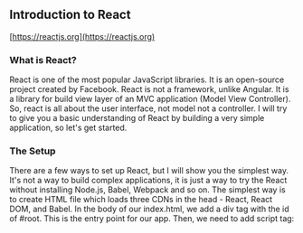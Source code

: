 ## Introduction to React
[https://reactjs.org](https://reactjs.org)
### What is React?
React is one of the most popular JavaScript libraries. 
It is an open-source project created by Facebook.
React is not a framework, unlike Angular.
It is a library for build view layer of an MVC application (Model View Controller). So, react is all about the user interface, not model not a controller. 
I will try to give you a basic understanding of React by building a very simple application, so let's get started. 

### The Setup  
There are a few ways to set up React, but I will show you the simplest way. It's not a way to build complex applications, it is just a way to try the React without installing Node.js, Babel, Webpack and so on.
The simplest way is to create HTML file which loads three CDNs in the head - React, React DOM, and Babel. 
In the body of our index.html, we add a div tag with the id of #root. This is the entry point for our app. 
Then, we need to add script tag: <script type="text/babel"> in the body. We will write all our React code inside that tag. The text/babel script type is necessary for using Babel. We need Babel because React uses something called JSX to write components. Babel transforms the JSX into plain JavaScript so that the browser can understand it.
Our index.html:
~~~~
<!DOCTYPE html>
<html>
  <head>
    <meta charset="utf-8" />
    <title>Hello React!</title>
    <script src="https://unpkg.com/react@16/umd/react.development.js"></script>
    <script src="https://unpkg.com/react-dom@16/umd/react-dom.development.js"></script>
    <script src="https://unpkg.com/babel-standalone@6.26.0/babel.js"></script>
  </head>

  <body>
    <div id="root"></div>
    <script type="text/babel">
      // React code will go here
    </script>
  </body>
</html>	
~~~~
### Components  
React is all about components. Components can be class-based or functional, in this example, we will use class-based components. 
Let's create a component named "Hello" by extending React-Component class:
~~~~
class Hello extends React. Component {
    render() {
        return <h1>Hello world!</h1>;
    }
}
~~~~
Inside class we can define the methods for our component. In this example, we have one method - it's called render().
Inside render() method we return what we want to draw on the page - here we want from React to draw an h1 tag with the text "Hello world!".
To display component on the screen, we use ReactDOM.render() :
~~~~
ReactDOM.render(
    <Hello />, 
    document.getElementById("root")
);
~~~~
The place where we mount our app is `<div id="root"></div>`. So we’re simply saying: "React, render the Hello component, inside the DOM node which has id of root."
### JSX  
The HTML-like strings (`<h1>` and `<Hello />`) is the JSX code. It’s not actually HTML, it is closer to JavaScript. JavaScript expressions can be embedded in JSX using curly braces, including variables, functions, and properties.
Look at this two lines of code: 
JSX:
`const heading = <h1 className="site-heading">Hello, React</h1>`
non-JSX:
`const heading = React.createElement('h1', { className: 'site-heading' }, 'Hello, React!')`
JSX is easier to write and understand than creating and appending many elements in vanilla JavaScript. Probably JSX it is one of the reasons why people love React so much.

### Working with data in React  
React has two types of data: props and state. 
The state is private and can be changed by the component itself. 
Props are external, and not controlled by the component. Props passed down from higher-level components, which also control the data.
A component can change its internal state directly. It can not change its props directly.

### Props  
Our Hello component is totally static - it always renders out the same message. React give us the ability to write a component once, and then reuse it how we want, this is reusability. Let's change our component so it can display different messages. 
To do this, we’ll add a prop called message and give it value "RSS Student":
~~~~
ReactDOM.render(
    <Hello message="RSS Student" />, 
    document.getElementById("root")
);
~~~~
Now we can access this prop inside the Hello component by referencing this.props.message:
~~~~
class Hello extends React.Component {
    render() {
        return <h1>Hello {this.props.message}!</h1>;
    }
}
~~~~
So, we have a reusable component that renders what we give it.

### State  
If we want to change the data in our app - we need to store data in a component’s state.
Initializing state
To initialize the state, we need to set this.state in the constructor() method of the class. Our state is an object, which in our case has one key called message:
~~~~
class Hello extends React. Component {
    constructor(){
        super();
        this.state = {
            message: "RSS Student (from state)!"
        };
    }
    render() {
        return <h1>Hello {this.state.message}!</h1>;
    }
}
~~~~
We have to call super() in the constructor, because it must be called before the first access to the keyword this in the body of the constructor.

### Changing the state  
To modify the state, we add a method updateMessage(), inside of which
we call this.setState(), and pass the new state object as the argument. 
~~~~
class Hello extends React. Component {
    constructor(){
        super();
        this.state = {
            message: "RSS Student (from state)!"
        };
        this.updateMessage = this.updateMessage.bind(this);
   }
    updateMessage() {
        this.setState({
            message: "RSS Student (from CHANGED state)!"
        });
    }    
    render() {
        return <h1>Hello {this.state.message}!</h1>;
    }
}
~~~~
Pay attention that in the constructor we need to bind the this keyword to the updateMessage method. (or we can use arrow function).

### Event Handlers  
Now we need some user control to call the updateMessage() method.
So let’s add a button to our app, we'll add it to the render() method:
~~~~
render() {
  return (
     <div>
       <h1>Hello {this.state.message}!</h1>
       <button onClick={this.updateMessage}>Click me!</button>
     </div>   
  )
}
~~~~
We attach an event listener for the onClick event of our button. 
Note -properties and methods in JSX are camelCase - onclick will become onClick. 
Now, when button will clicked, component will call the updateMessage method. In that method we call this.setState() which changes the value of this.state.message. 
#### The Hello component:  
~~~~
class Hello extends React. Component {
    constructor(){
        super();
        this.state = {
            message: "RSS Student (from state)!"
        };
        this.updateMessage = this.updateMessage.bind(this);
    }
    updateMessage() {
        this.setState({
            message: "RSS Student (from changed state)!"
        });
    }
    render() {
         return (
           <div>
             <h1>Hello {this.state.message}!</h1>
             <button onClick={this.updateMessage}>Click me!</button>
           </div>   
        )
    }
}
~~~~
Important note - calling this.setState() tells React to re-render the component. That is why we see the changes.
So when we click the button, we'll got this: 

`<screenshot>`

Our app is very primitive, but by creating it, we reviewed basic concepts of React: components, props, state and how to change state and how to display component on the page. And that's it! Now you have a very basic understanding of what is the React and how it works. On the Internet, you can find many tutorials and articles about React. Go ahead, for example, start at https://reactjs.org/.

Thank you for your attention, and all the best! 